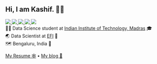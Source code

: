 <h2>Hi, I am Kashif. 👋🏻</h2>
<a href="https://leetcode.com/ifkash">
  <img src="https://img.shields.io/badge/Leetcode-orange?style=for-the-badge&logo=leetcode&logoColor=black"/>
</a>

<a href="https://www.linkedin.com/in/kashifulhaque">
  <img src="https://img.shields.io/badge/LinkedIn-0077B5?style=for-the-badge&logo=linkedin&logoColor=white"/> 
</a>

<a href="mailto:haque.kashiful7@gmail.com">
  <img src="https://img.shields.io/badge/Gmail-D14836?style=for-the-badge&logo=gmail&logoColor=white"/>
</a>

<a href="https://twitter.com/notifkash">
  <img src="https://img.shields.io/badge/Twitter-1DA1F2?style=for-the-badge&logo=twitter&logoColor=white"/>
</a>

<a href="https://www.instagram.com/enderboi25">
  <img src="https://img.shields.io/badge/Instagram-E4405F?style=for-the-badge&logo=instagram&logoColor=white"/>
</a>

<div>👨‍🎓 Data Science student at <a href="https://www.iitm.ac.in">Indian Institute of Technology, Madras</a> 🎓</div>
<div>🌏 Data Scientist at <a href="https://www.efi.com/">EFI</a> 🧪</div>
<div>🗺 Bengaluru, India 📍</div>

<a href="https://ifkash.pages.dev">My Resume 🕸</a> • <a href="https://ifkash.hashnode.dev">My blog 📃</a>
